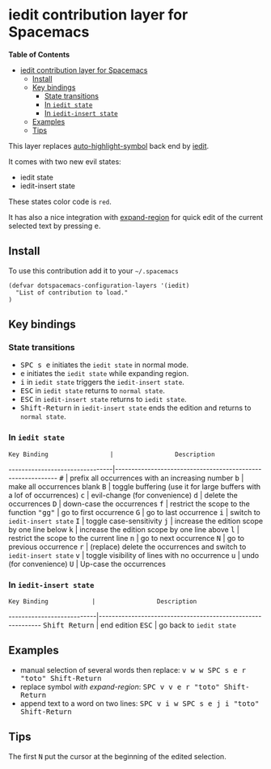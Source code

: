 # iedit contribution layer for Spacemacs

<!-- markdown-toc start - Don't edit this section. Run M-x markdown-toc/generate-toc again -->
**Table of Contents**

- [iedit contribution layer for Spacemacs](#iedit-contribution-layer-for-spacemacs)
    - [Install](#install)
    - [Key bindings](#key-bindings)
        - [State transitions](#state-transitions)
        - [In `iedit state`](#in-iedit-state)
        - [In `iedit-insert state`](#in-iedit-insert-state)
    - [Examples](#examples)
    - [Tips](#tips)

<!-- markdown-toc end -->

This layer replaces [auto-highlight-symbol][] back end by [iedit][].

It comes with two new evil states:
- iedit state
- iedit-insert state

These states color code is `red`.

It has also a nice integration with [expand-region][] for quick edit
of the current selected text by pressing <kbd>e</kbd>.

## Install

To use this contribution add it to your `~/.spacemacs`

```elisp
(defvar dotspacemacs-configuration-layers '(iedit)
  "List of contribution to load."
)
```

## Key bindings

### State transitions

- <kbd>SPC s e</kbd> initiates the `iedit state` in normal mode.
- <kbd>e</kbd> initiates the `iedit state` while expanding region.
- <kbd>i</kbd> in `iedit state` triggers the `iedit-insert state`.
- <kbd>ESC</kbd> in `iedit state` returns to `normal state`.
- <kbd>ESC</kbd> in `iedit-insert state` returns to `iedit state`.
- <kbd>Shift-Return</kbd> in `iedit-insert state` ends the edition and returns to `normal state`.

### In `iedit state`

    Key Binding                 |                 Description
--------------------------------|------------------------------------------------------------
<kbd>#</kbd>                    | prefix all occurrences with an increasing number
<kbd>b</kbd>                    | make all occurrences blank
<kbd>B</kbd>                    | toggle buffering (use it for large buffers with a lof of occurrences)
<kbd>c</kbd>                    | evil-change (for convenience)
<kbd>d</kbd>                    | delete the occurrences
<kbd>D</kbd>                    | down-case the occurrences
<kbd>f</kbd>                    | restrict the scope to the function
<kbd>"gg"</kbd>                 | go to first occurrence
<kbd>G</kbd>                    | go to last occurrence
<kbd>i</kbd>                    | switch to `iedit-insert state`
<kbd>I</kbd>                    | toggle case-sensitivity
<kbd>j</kbd>                    | increase the edition scope by one line below
<kbd>k</kbd>                    | increase the edition scope by one line above
<kbd>l</kbd>                    | restrict the scope to the current line
<kbd>n</kbd>                    | go to next occurrence
<kbd>N</kbd>                    | go to previous occurrence
<kbd>r</kbd>                    | (replace) delete the occurrences and switch to `iedit-insert state`
<kbd>v</kbd>                    | toggle visibility of lines with no occurrence
<kbd>u</kbd>                    | undo (for convenience)
<kbd>U</kbd>                    | Up-case the occurrences

### In `iedit-insert state`

    Key Binding            |                 Description
---------------------------|------------------------------------------------------------
<kbd>Shift Return</kbd>    | end edition
<kbd>ESC</kbd>             | go back to `iedit state`

## Examples

- manual selection of several words then replace: <kbd>v w w SPC s e r "toto" Shift-Return</kbd>
- replace symbol _with expand-region_: <kbd>SPC v v e r "toto" Shift-Return</kbd>
- append text to a word on two lines: <kbd>SPC v i w SPC s e j i "toto" Shift-Return</kbd>

## Tips

The first <kbd>N</kbd> put the cursor at the beginning of the edited selection.

[auto-highlight-symbol]: https://github.com/gennad/auto-highlight-symbol
[iedit]: https://github.com/tsdh/iedit
[expand-region]: https://github.com/magnars/expand-region.el
